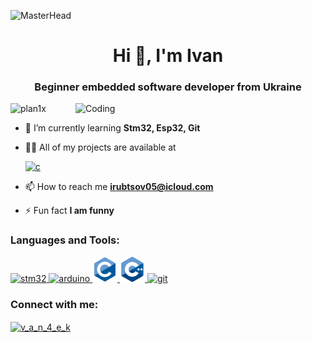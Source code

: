 ![MasterHead](https://www.pentalog.com/wp-content/uploads/2019/08/Embedded-Software-Development.jpg)
<h1 align="center">Hi 👋, I'm Ivan</h1>
<h3 align="center">Beginner embedded software developer from Ukraine</h3>
<img align="right" alt="Coding" width="400" src="https://camo.githubusercontent.com/7de37139d0b4c1ce40865e799b446c0e963a3dd8fb68d239707237c40604fa3d/68747470733a2f2f63646e2e6472696262626c652e636f6d2f75736572732f3733303730332f73637265656e73686f74732f363538313234332f6176656e746f2e676966">


<p align="left"> <img src="https://komarev.com/ghpvc/?username=plan1x&label=Profile%20views&color=0e75b6&style=flat" alt="plan1x" /> </p>

- 🌱 I’m currently learning **Stm32, Esp32, Git**

- 👨‍💻 All of my projects are available at <p align="left">  <a href="https://github.com/Plan1x?tab=repositories" target="_blank" rel="noreferrer"> <img src="https://cdn-icons-png.flaticon.com/512/5956/5956592.png" alt="c" width="40" height="40"/> </a></p>

- 📫 How to reach me **irubtsov05@icloud.com**


- ⚡ Fun fact **I am funny**



<h3 align="left">Languages and Tools:</h3>
<p align="left"> <a href="https://www.st.com/en/microcontrollers-microprocessors/stm32-32-bit-arm-cortex-mcus.html" target="_blank" rel="noreferrer"> <img src="https://encrypted-tbn0.gstatic.com/images?q=tbn:ANd9GcQBTwTAxy4hcRVKfsoZhPsFzz4_PIThuPt5LihhAR4ycHGXqmpOVMGacqqkgWwOjhv0cN8&usqp=CAU" alt="stm32" width="40" height="40"/>  <a href="https://www.arduino.cc/" target="_blank" rel="noreferrer"> <img src="https://cdn.worldvectorlogo.com/logos/arduino-1.svg" alt="arduino" width="40" height="40"/> </a> <a href="https://www.cprogramming.com/" target="_blank" rel="noreferrer"> <img src="https://raw.githubusercontent.com/devicons/devicon/master/icons/c/c-original.svg" alt="c" width="40" height="40"/> </a> <a href="https://www.w3schools.com/cpp/" target="_blank" rel="noreferrer"> <img src="https://raw.githubusercontent.com/devicons/devicon/master/icons/cplusplus/cplusplus-original.svg" alt="cplusplus" width="40" height="40"/> </a> <a href="https://git-scm.com/" target="_blank" rel="noreferrer"> <img src="https://www.vectorlogo.zone/logos/git-scm/git-scm-icon.svg" alt="git" width="40" height="40"/> </a> </p>

<h3 align="left">Connect with me:</h3>
<p align="left">
<a href="https://instagram.com/v_a_n_4_e_k" target="blank"><img align="center" src="https://raw.githubusercontent.com/rahuldkjain/github-profile-readme-generator/master/src/images/icons/Social/instagram.svg" alt="v_a_n_4_e_k" height="30" width="40" /></a>
  
</p>

